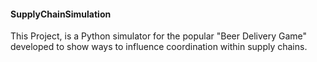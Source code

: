 #### SupplyChainSimulation
This Project, is a Python simulator for the popular "Beer Delivery Game" developed to show ways to influence coordination within supply chains.
